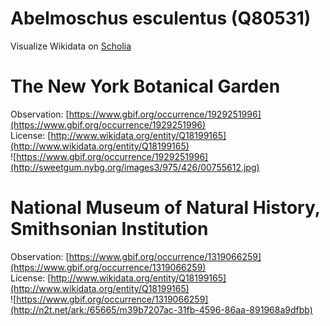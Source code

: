 
Abelmoschus esculentus (Q80531)
===============================
  
Visualize Wikidata on [Scholia](https://scholia.toolforge.org/taxon/Q80531)
# The New York Botanical Garden
  
Observation: [https://www.gbif.org/occurrence/1929251996](https://www.gbif.org/occurrence/1929251996)  
License: [http://www.wikidata.org/entity/Q18199165](http://www.wikidata.org/entity/Q18199165)  
![https://www.gbif.org/occurrence/1929251996](http://sweetgum.nybg.org/images3/975/426/00755612.jpg)
# National Museum of Natural History, Smithsonian Institution
  
Observation: [https://www.gbif.org/occurrence/1319066259](https://www.gbif.org/occurrence/1319066259)  
License: [http://www.wikidata.org/entity/Q18199165](http://www.wikidata.org/entity/Q18199165)  
![https://www.gbif.org/occurrence/1319066259](http://n2t.net/ark:/65665/m39b7207ac-31fb-4596-86aa-891968a9dfbb)